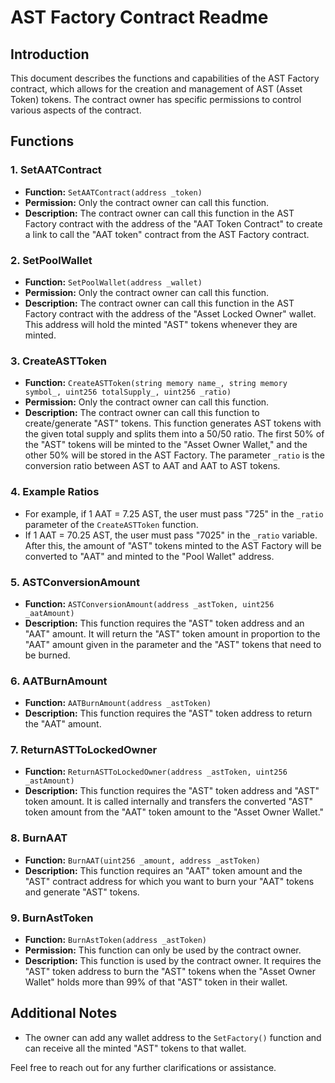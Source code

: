 # AST Factory Contract Readme

## Introduction

This document describes the functions and capabilities of the AST Factory contract, which allows for the creation and management of AST (Asset Token) tokens. The contract owner has specific permissions to control various aspects of the contract.

## Functions

### 1. SetAATContract

- **Function:** `SetAATContract(address _token)`
- **Permission:** Only the contract owner can call this function.
- **Description:** The contract owner can call this function in the AST Factory contract with the address of the "AAT Token Contract" to create a link to call the "AAT token" contract from the AST Factory contract.

### 2. SetPoolWallet

- **Function:** `SetPoolWallet(address _wallet)`
- **Permission:** Only the contract owner can call this function.
- **Description:** The contract owner can call this function in the AST Factory contract with the address of the "Asset Locked Owner" wallet. This address will hold the minted "AST" tokens whenever they are minted.

### 3. CreateASTToken

- **Function:** `CreateASTToken(string memory name_, string memory symbol_, uint256 totalSupply_, uint256 _ratio)`
- **Permission:** Only the contract owner can call this function.
- **Description:** The contract owner can call this function to create/generate "AST" tokens. This function generates AST tokens with the given total supply and splits them into a 50/50 ratio. The first 50% of the "AST" tokens will be minted to the "Asset Owner Wallet," and the other 50% will be stored in the AST Factory. The parameter `_ratio` is the conversion ratio between AST to AAT and AAT to AST tokens.

### 4. Example Ratios

- For example, if 1 AAT = 7.25 AST, the user must pass "725" in the `_ratio` parameter of the `CreateASTToken` function.
- If 1 AAT = 70.25 AST, the user must pass "7025" in the `_ratio` variable. After this, the amount of "AST" tokens minted to the AST Factory will be converted to "AAT" and minted to the "Pool Wallet" address.

### 5. ASTConversionAmount

- **Function:** `ASTConversionAmount(address _astToken, uint256 _aatAmount)`
- **Description:** This function requires the "AST" token address and an "AAT" amount. It will return the "AST" token amount in proportion to the "AAT" amount given in the parameter and the "AST" tokens that need to be burned.

### 6. AATBurnAmount

- **Function:** `AATBurnAmount(address _astToken)`
- **Description:** This function requires the "AST" token address to return the "AAT" amount.

### 7. ReturnASTToLockedOwner

- **Function:** `ReturnASTToLockedOwner(address _astToken, uint256 _astAmount)`
- **Description:** This function requires the "AST" token address and "AST" token amount. It is called internally and transfers the converted "AST" token amount from the "AAT" token amount to the "Asset Owner Wallet."

### 8. BurnAAT

- **Function:** `BurnAAT(uint256 _amount, address _astToken)`
- **Description:** This function requires an "AAT" token amount and the "AST" contract address for which you want to burn your "AAT" tokens and generate "AST" tokens.

### 9. BurnAstToken

- **Function:** `BurnAstToken(address _astToken)`
- **Permission:** This function can only be used by the contract owner.
- **Description:** This function is used by the contract owner. It requires the "AST" token address to burn the "AST" tokens when the "Asset Owner Wallet" holds more than 99% of that "AST" token in their wallet.

## Additional Notes

- The owner can add any wallet address to the `SetFactory()` function and can receive all the minted "AST" tokens to that wallet.

Feel free to reach out for any further clarifications or assistance.
